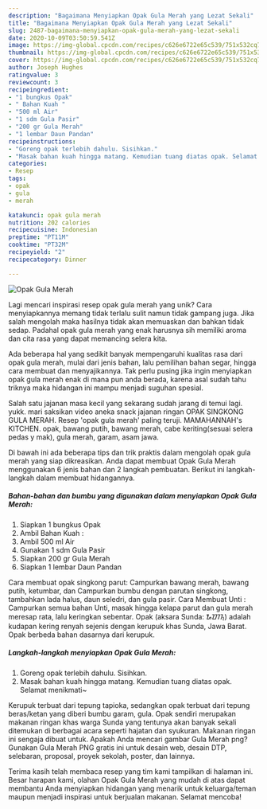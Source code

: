 ```yaml
---
description: "Bagaimana Menyiapkan Opak Gula Merah yang Lezat Sekali"
title: "Bagaimana Menyiapkan Opak Gula Merah yang Lezat Sekali"
slug: 2487-bagaimana-menyiapkan-opak-gula-merah-yang-lezat-sekali
date: 2020-10-09T03:50:59.541Z
image: https://img-global.cpcdn.com/recipes/c626e6722e65c539/751x532cq70/opak-gula-merah-foto-resep-utama.jpg
thumbnail: https://img-global.cpcdn.com/recipes/c626e6722e65c539/751x532cq70/opak-gula-merah-foto-resep-utama.jpg
cover: https://img-global.cpcdn.com/recipes/c626e6722e65c539/751x532cq70/opak-gula-merah-foto-resep-utama.jpg
author: Joseph Hughes
ratingvalue: 3
reviewcount: 3
recipeingredient:
- "1 bungkus Opak"
- " Bahan Kuah "
- "500 ml Air"
- "1 sdm Gula Pasir"
- "200 gr Gula Merah"
- "1 lembar Daun Pandan"
recipeinstructions:
- "Goreng opak terlebih dahulu. Sisihkan."
- "Masak bahan kuah hingga matang. Kemudian tuang diatas opak. Selamat menikmati~"
categories:
- Resep
tags:
- opak
- gula
- merah

katakunci: opak gula merah 
nutrition: 202 calories
recipecuisine: Indonesian
preptime: "PT11M"
cooktime: "PT32M"
recipeyield: "2"
recipecategory: Dinner

---
```



![Opak Gula Merah](https://img-global.cpcdn.com/recipes/c626e6722e65c539/751x532cq70/opak-gula-merah-foto-resep-utama.jpg)

Lagi mencari inspirasi resep opak gula merah yang unik? Cara menyiapkannya memang tidak terlalu sulit namun tidak gampang juga. Jika salah mengolah maka hasilnya tidak akan memuaskan dan bahkan tidak sedap. Padahal opak gula merah yang enak harusnya sih memiliki aroma dan cita rasa yang dapat memancing selera kita.

Ada beberapa hal yang sedikit banyak mempengaruhi kualitas rasa dari opak gula merah, mulai dari jenis bahan, lalu pemilihan bahan segar, hingga cara membuat dan menyajikannya. Tak perlu pusing jika ingin menyiapkan opak gula merah enak di mana pun anda berada, karena asal sudah tahu triknya maka hidangan ini mampu menjadi suguhan spesial.

Salah satu jajanan masa kecil yang sekarang sudah jarang di temui lagi. yukk. mari saksikan video aneka snack jajanan ringan OPAK SINGKONG GULA MERAH. Resep &#39;opak gula merah&#39; paling teruji. MAMAHANNAH&#39;s KITCHEN. opak, bawang putih, bawang merah, cabe keriting(sesuai selera pedas y mak), gula merah, garam, asam jawa.


Di bawah ini ada beberapa tips dan trik praktis dalam mengolah opak gula merah yang siap dikreasikan. Anda dapat membuat Opak Gula Merah menggunakan 6 jenis bahan dan 2 langkah pembuatan. Berikut ini langkah-langkah dalam membuat hidangannya.

<!--inarticleads1-->

##### Bahan-bahan dan bumbu yang digunakan dalam menyiapkan Opak Gula Merah:

1. Siapkan 1 bungkus Opak
1. Ambil  Bahan Kuah :
1. Ambil 500 ml Air
1. Gunakan 1 sdm Gula Pasir
1. Siapkan 200 gr Gula Merah
1. Siapkan 1 lembar Daun Pandan


Cara membuat opak singkong parut: Campurkan bawang merah, bawang putih, ketumbar, dan Campurkan bumbu dengan parutan singkong, tambahkan lada halus, daun seledri, dan gula pasir. Cara Membuat Unti : Campurkan semua bahan Unti, masak hingga kelapa parut dan gula merah meresap rata, lalu keringkan sebentar. Opak (aksara Sunda: ᮇᮕᮊ᮪) adalah kudapan kering renyah sejenis dengan kerupuk khas Sunda, Jawa Barat. Opak berbeda bahan dasarnya dari kerupuk. 

<!--inarticleads2-->

##### Langkah-langkah menyiapkan Opak Gula Merah:

1. Goreng opak terlebih dahulu. Sisihkan.
1. Masak bahan kuah hingga matang. Kemudian tuang diatas opak. Selamat menikmati~


Kerupuk terbuat dari tepung tapioka, sedangkan opak terbuat dari tepung beras/ketan yang diberi bumbu garam, gula. Opak sendiri merupakan makanan ringan khas warga Sunda yang tentunya akan banyak sekali ditemukan di berbagai acara seperti hajatan dan syukuran. Makanan ringan ini sengaja dibuat untuk. Apakah Anda mencari gambar Gula Merah png? Gunakan Gula Merah PNG gratis ini untuk desain web, desain DTP, selebaran, proposal, proyek sekolah, poster, dan lainnya. 

Terima kasih telah membaca resep yang tim kami tampilkan di halaman ini. Besar harapan kami, olahan Opak Gula Merah yang mudah di atas dapat membantu Anda menyiapkan hidangan yang menarik untuk keluarga/teman maupun menjadi inspirasi untuk berjualan makanan. Selamat mencoba!
